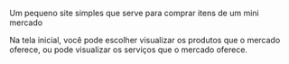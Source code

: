 Um pequeno site simples que serve para comprar itens de um mini mercado

Na tela inicial, você pode escolher visualizar os produtos que o mercado oferece, ou pode visualizar os serviços que o mercado oferece. 
